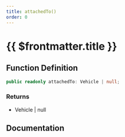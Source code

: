 ```yaml
---
title: attachedTo()
order: 0
---
```


# {{ $frontmatter.title }}

## Function Definition

```ts
public readonly attachedTo: Vehicle | null;
```

### Returns

* Vehicle | null

## Documentation

<!--@include: ./parts/attachedTo.md-->
